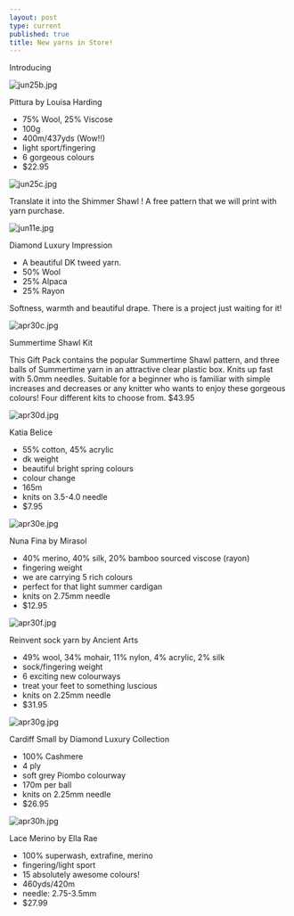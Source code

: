 ```yaml
---
layout: post
type: current
published: true
title: New yarns in Store!
---
```

Introducing

![jun25b.jpg]({{site.baseurl}}/news/img/jun25b.jpg)

Pittura by Louisa Harding

- 75% Wool, 25% Viscose
- 100g
- 400m/437yds  (Wow!!)
- light sport/fingering
- 6 gorgeous colours
- $22.95

![jun25c.jpg]({{site.baseurl}}/news/img/jun25c.jpg)
 
Translate it into the Shimmer Shawl !  A free pattern that we will print with yarn purchase.

<div class="clearfix"></div>

![jun11e.jpg]({{site.baseurl}}/news/img/jun11e.jpg)

Diamond Luxury Impression
 
- A beautiful DK tweed yarn.
- 50% Wool
- 25% Alpaca
- 25% Rayon

Softness, warmth and beautiful drape.  There is a project just waiting for it!

<div class="clearfix"></div>

![apr30c.jpg]({{site.baseurl}}/news/img/apr30c.jpg)

Summertime Shawl Kit
 
This Gift Pack contains the popular Summertime Shawl pattern, and three balls of Summertime yarn in an attractive clear plastic box. Knits up fast with 5.0mm needles. Suitable for a beginner who is familiar with simple increases and decreases or any knitter who wants to enjoy these gorgeous colours!  Four different kits to choose from.
$43.95

<div class="clearfix"></div>

![apr30d.jpg]({{site.baseurl}}/news/img/apr30d.jpg)

Katia Belice
 
- 55% cotton, 45% acrylic
- dk weight
- beautiful bright spring colours
- colour change
- 165m
- knits on 3.5-4.0 needle
- $7.95


<div class="clearfix"></div>

![apr30e.jpg]({{site.baseurl}}/news/img/apr30e.jpg)

Nuna Fina by Mirasol
 
- 40% merino, 40% silk, 20% bamboo sourced viscose (rayon)
- fingering weight
- we are carrying 5 rich colours
- perfect for that light summer cardigan
- knits on 2.75mm needle
- $12.95


<div class="clearfix"></div>

![apr30f.jpg]({{site.baseurl}}/news/img/apr30f.jpg)

Reinvent sock yarn by Ancient Arts
 
- 49% wool, 34% mohair, 11% nylon, 4% acrylic, 2% silk
- sock/fingering weight
- 6 exciting new colourways 
- treat your feet to something luscious
- knits on 2.25mm needle
- $31.95


<div class="clearfix"></div>

![apr30g.jpg]({{site.baseurl}}/news/img/apr30g.jpg)

Cardiff Small by Diamond Luxury Collection
 
- 100% Cashmere
- 4 ply
- soft grey Piombo colourway 
- 170m per ball 
- knits on 2.25mm needle
- $26.95


<div class="clearfix"></div>

![apr30h.jpg]({{site.baseurl}}/news/img/apr30h.jpg)

Lace Merino by Ella Rae

- 100% superwash, extrafine, merino
- fingering/light sport
- 15 absolutely awesome colours!
- 460yds/420m
- needle: 2.75-3.5mm
- $27.99
